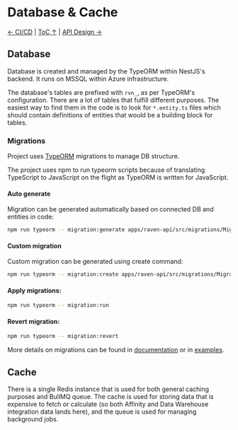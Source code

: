 Database & Cache
================

[← CI/CD](CiCd.md) | [ToC ↑](../README.md)  | [API Design →](ApiDesign.md)

## Database

Database is created and managed by the TypeORM within NestJS's backend. It runs on MSSQL within Azure infrastructure. 

The database's tables are prefixed with `rvn_`, as per TypeORM's configuration. There are a lot of tables that fulfill different purposes. The easiest way to find them in the code is to look for `*.entity.ts` files which should contain definitions of entities that would be a building block for tables.

### Migrations

Project uses [TypeORM](https://typeorm.io/) migrations to manage DB structure.

The project uses npm to run typeorm scripts because of translating TypeScript to JavaScript on the flight as TypeORM is written for JavaScript.

#### Auto generate

Migration can be generated automatically based on connected DB and entities in code:
```bash
npm run typeorm -- migration:generate apps/raven-api/src/migrations/MigrationName
```

#### Custom migration

Custom migration can be generated using create command:
```bash
npm run typeorm -- migration:create apps/raven-api/src/migrations/MigrationName
```

#### Apply migrations:
```bash
npm run typeorm -- migration:run
```

#### Revert migration:
```bash
npm run typeorm -- migration:revert
```

More details on migrations can be found in [documentation](https://typeorm.io/#/migrations) or in [examples](https://github.com/typeorm/typeorm/blob/master/docs/migrations.md).

## Cache

There is a single Redis instance that is used for both general caching purposes and BullMQ queue. The cache is used for storing data that is expensive to fetch or calculate (so both Affinity and Data Warehouse integration data lands here), and the queue is used for managing background jobs.
